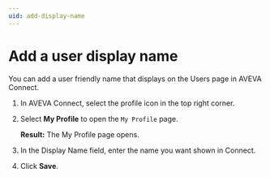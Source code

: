 ```yaml
---
uid: add-display-name
---
```


# Add a user display name

You can add a user friendly name that displays on the Users page in AVEVA Connect.

1. In AVEVA Connect, select the profile icon in the top right corner.
 
1. Select **My Profile** to open the `My Profile` page.

   **Result:** The My Profile page opens.
 
1. In the Display Name field, enter the name you want shown in Connect.

1. Click **Save**.  
 